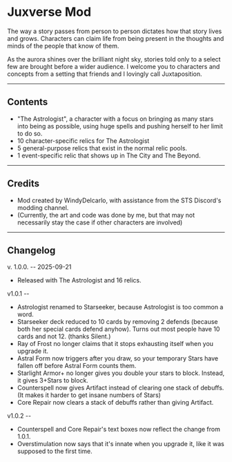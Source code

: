 # Juxverse Mod

The way a story passes from person to person dictates how that story lives and grows. Characters can claim life from being present in the thoughts and minds of the people that know of them.

As the aurora shines over the brilliant night sky, stories told only to a select few are brought before a wider audience. I welcome you to characters and concepts from a setting that friends and I lovingly call Juxtaposition.

---
## Contents

- "The Astrologist", a character with a focus on bringing as many stars into being as possible, using huge spells and pushing herself to her limit to do so.
- 10 character-specific relics for The Astrologist
- 5 general-purpose relics that exist in the normal relic pools.
- 1 event-specific relic that shows up in The City and The Beyond.

---
## Credits

- Mod created by WindyDelcarlo, with assistance from the STS Discord's modding channel.
- (Currently, the art and code was done by me, but that may not necessarily stay the case if other characters are involved)

---
## Changelog

v. 1.0.0. -- 2025-09-21
- Released with The Astrologist and 16 relics.

v1.0.1 --
- Astrologist renamed to Starseeker, because Astrologist is too common a word.
- Starseeker deck reduced to 10 cards by removing 2 defends (because both her special cards defend anyhow). Turns out most people have 10 cards and not 12. (thanks Silent.)
- Ray of Frost no longer claims that it stops exhausting itself when you upgrade it.
- Astral Form now triggers after you draw, so your temporary Stars have fallen off before Astral Form counts them.
- Starlight Armor+ no longer gives you double your stars to block. Instead, it gives 3+Stars to block. 
- Counterspell now gives Artifact instead of clearing one stack of debuffs. (It makes it harder to get insane numbers of Stars)
- Core Repair now clears a stack of debuffs rather than giving Artifact. 

v1.0.2 --
- Counterspell and Core Repair's text boxes now reflect the change from 1.0.1.
- Overstimulation now says that it's innate when you upgrade it, like it was supposed to the first time.